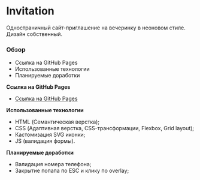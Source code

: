 # Invitation
Одностраничный сайт-приглашение на вечеринку в неоновом стиле.
Дизайн собственный.

### Обзор

* Ссылка на GitHub Pages
* Использованные технологии
* Планируемые доработки

**Ссылка на GitHub Pages**
* [Ссылка на GitHub Pages](https://nika414.github.io/invitation/)

**Использованные технологии**
* HTML (Семантическая верстка);
* CSS (Адаптивная верстка, CSS-трансформации, Flexbox, Grid layout);
* Кастомизация SVG иконки;
* JS (валидация формы).

**Планируемые доработки**
* Валидация номера телефона;
* Закрытие попапа по ESC и клику по overlay;
